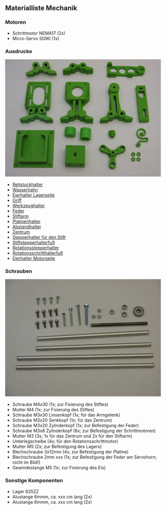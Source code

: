 ## Materialliste Mechanik

### Motoren
* Schrittmotor NEMA17 (2x)
* Micro-Servo SG90 (1x)

### Ausdrucke
![](./assembly/eb77-eh21_alle_druckteile-IMG_4913.JPG)
* [Reitstockhalter](./print_files/Tailstock_Holder.stl)
* [Wasserhahn](./print_files/Faucet.stl)
* [Eierhalter Lagerseite](./print_files/tpu-eierhalter-lagerseite.stl)
* [Griff](./print_files/nut_knob_v1_5_1_M4.stl)
* [Werkzeughalter](./print_files/toolmount.stl)
* [Feder](./print_files/spring-3mm.stl)
* [Stiftarm](./print_files/penarm-stronger.stl)
* [Platinenhalter](./print_files/nema-eggbot77-mount.stl)
* [Abstandhalter](./print_files/spacer.stl)
* [Zentrum](./print_files/Box_Intersecting_Rods.stl)
* [Stepperhalter für den Stift](./print_files/stepperholder_Pen_6mm.stl)
* [Stiftstepperhalterfuß](./print_files/Pen_Stepper_Holder_Foot.stl)
* [Rotationsstepperhalter](./print_files/Rotational_Stepper_Holder_gelocht.stl)
* [Rotationsschritthalterfuß](./print_files/Rotational_Stepper_Holder_Foot.stl)
* [Eierhalter Motorseite](./print_files/tpu-eierhalter-stiftseite.stl)

### Schrauben
![](./assembly/eb77-eh21_alle_metallteile-IMG_4916.JPG)
* Schraube M4x30 (1x; zur Fixierung des Stiftes)
* Mutter M4 (1x; zur Fixierung des Stiftes)
* Schraube M3x30 Linsenkopf (1x; für das Armgelenk)
* Schraube M3x20 Senkkopf (1x; für das Zentrum)
* Schraube M3x20 Zylinderkopf (1x; zur Befestigung der Feder)
* Schraube M3x8 Zylinderkopf (8x; zur Befestigung der Schrittmotoren)
* Mutter M3 (3x; 1x für das Zentrum und 2x für den Stiftarm)
* Unterlegscheibe (4x; für den Rotationsschrittmotor)
* Mutter M5 (2x; zur Befestigung des Lagers)
* Blechschraube 3x12mm (4x; zur Befestigung der Platine)
* Blechschraube 2mm xxx (1x; zur Befestigung der Feder am Servohorn; nicht im Bild!)
* Gewindestange M5 (1x; zur Fixierung des Eis)

### Sonstige Komponenten
* Lager 625ZZ
* Alustange 6mmm, ca. xxx cm lang (2x)
* Alustange 6mmm, ca. xxx cm lang (2x)
